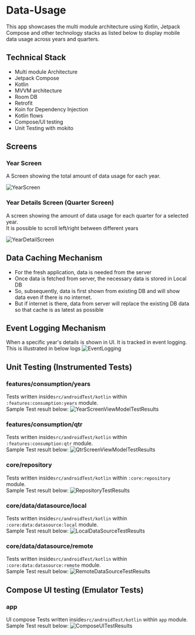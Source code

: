 # Data-Usage
This app showcases the multi module architecture using Kotlin, Jetpack Compose and other technology stacks as listed below
to display mobile data usage across years and quarters.

## Technical Stack
- Multi module Architecture
- Jetpack Compose
- Kotlin
- MVVM architecture
- Room DB
- Retrofit
- Koin for Dependency Injection
- Kotlin flows
- Compose/UI testing
- Unit Testing with mokito

## Screens
### Year Screen

A Screen showing the total amount of data usage for each year.

![YearScreen](./screenshots/YearScreen_1.png)

### Year Details Screen (Quarter Screen)

A screen showing the amount of data usage for each quarter for a selected year.<br>
It is possible to scroll left/right between different years

![YearDetailScreen](./screenshots/YearDetailsScreen_1.png)

## Data Caching Mechanism

- For the fresh application, data is needed from the server 
- Once data is fetched from server, the necessary data is stored in Local DB
- So, subsequently, data is first shown from existing DB and will show data even if there is no internet.
- But if internet is there, data from server will replace the existing DB data so that cache is as latest as possible

## Event Logging Mechanism

When a specific year's details is shown in UI. It is tracked in event logging.<br>
This is illustrated in below logs
![EventLogging](./screenshots/EventLoggingLogs.png)

## Unit Testing (Instrumented Tests)

### features/consumption/years

Tests written inside``src/androidTest/kotlin`` within ``:features:consumption:years`` module.<br>
Sample Test result below:
![YearScreenViewModelTestResults](./screenshots/YearScreenViewModelTestResults.png)

### features/consumption/qtr

Tests written inside``src/androidTest/kotlin`` within ``:features:consumption:qtr`` module.<br>
Sample Test result below:
![QtrScreenViewModelTestResults](./screenshots/QtrScreenViewModelTestResults.png)

### core/repository

Tests written inside``src/androidTest/kotlin`` within ``:core:repository`` module.<br>
Sample Test result below:
![RepositoryTestResults](./screenshots/RepositoryTestResults.png)

### core/data/datasource/local

Tests written inside``src/androidTest/kotlin`` within ``:core:data:datasource:local`` module.<br>
Sample Test result below:
![LocalDataSourceTestResults](./screenshots/LocalDataSourceTestResults.png)


### core/data/datasource/remote

Tests written inside``src/androidTest/kotlin`` within ``:core:data:datasource:remote`` module.<br>
Sample Test result below:
![RemoteDataSourceTestResults](./screenshots/RemoteDataSourceTestResults.png)


## Compose UI testing (Emulator Tests)

### app 
UI compose Tests written inside``src/androidTest/kotlin`` within ``app`` module.<br>
Sample Test result below:
![ComposeUITestResults](./screenshots/ComposeUITestResults.png)



